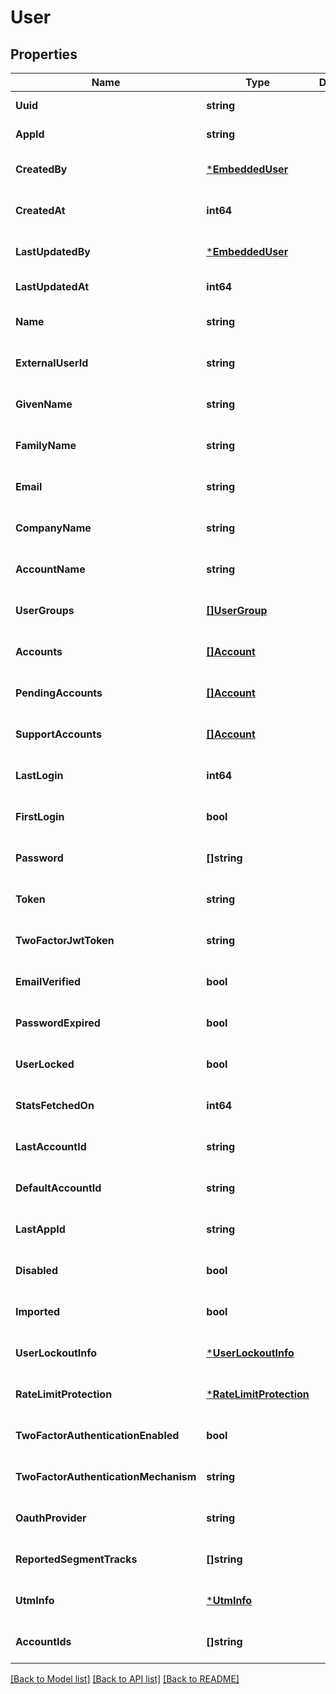 # User

## Properties
Name | Type | Description | Notes
------------ | ------------- | ------------- | -------------
**Uuid** | **string** |  | [default to null]
**AppId** | **string** |  | [default to null]
**CreatedBy** | [***EmbeddedUser**](EmbeddedUser.md) |  | [optional] [default to null]
**CreatedAt** | **int64** |  | [optional] [default to null]
**LastUpdatedBy** | [***EmbeddedUser**](EmbeddedUser.md) |  | [optional] [default to null]
**LastUpdatedAt** | **int64** |  | [default to null]
**Name** | **string** |  | [optional] [default to null]
**ExternalUserId** | **string** |  | [optional] [default to null]
**GivenName** | **string** |  | [optional] [default to null]
**FamilyName** | **string** |  | [optional] [default to null]
**Email** | **string** |  | [optional] [default to null]
**CompanyName** | **string** |  | [optional] [default to null]
**AccountName** | **string** |  | [optional] [default to null]
**UserGroups** | [**[]UserGroup**](UserGroup.md) |  | [optional] [default to null]
**Accounts** | [**[]Account**](Account.md) |  | [optional] [default to null]
**PendingAccounts** | [**[]Account**](Account.md) |  | [optional] [default to null]
**SupportAccounts** | [**[]Account**](Account.md) |  | [optional] [default to null]
**LastLogin** | **int64** |  | [optional] [default to null]
**FirstLogin** | **bool** |  | [optional] [default to null]
**Password** | **[]string** |  | [optional] [default to null]
**Token** | **string** |  | [optional] [default to null]
**TwoFactorJwtToken** | **string** |  | [optional] [default to null]
**EmailVerified** | **bool** |  | [optional] [default to null]
**PasswordExpired** | **bool** |  | [optional] [default to null]
**UserLocked** | **bool** |  | [optional] [default to null]
**StatsFetchedOn** | **int64** |  | [optional] [default to null]
**LastAccountId** | **string** |  | [optional] [default to null]
**DefaultAccountId** | **string** |  | [optional] [default to null]
**LastAppId** | **string** |  | [optional] [default to null]
**Disabled** | **bool** |  | [optional] [default to null]
**Imported** | **bool** |  | [optional] [default to null]
**UserLockoutInfo** | [***UserLockoutInfo**](UserLockoutInfo.md) |  | [optional] [default to null]
**RateLimitProtection** | [***RateLimitProtection**](RateLimitProtection.md) |  | [optional] [default to null]
**TwoFactorAuthenticationEnabled** | **bool** |  | [optional] [default to null]
**TwoFactorAuthenticationMechanism** | **string** |  | [optional] [default to null]
**OauthProvider** | **string** |  | [optional] [default to null]
**ReportedSegmentTracks** | **[]string** |  | [optional] [default to null]
**UtmInfo** | [***UtmInfo**](UtmInfo.md) |  | [optional] [default to null]
**AccountIds** | **[]string** |  | [optional] [default to null]

[[Back to Model list]](../README.md#documentation-for-models) [[Back to API list]](../README.md#documentation-for-api-endpoints) [[Back to README]](../README.md)

